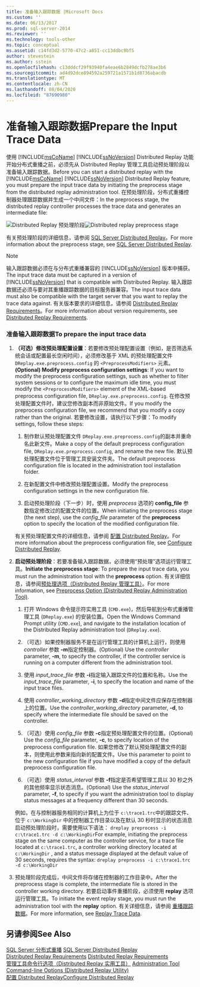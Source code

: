 ```yaml
---
title: 准备输入跟踪数据 |Microsoft Docs
ms.custom: ''
ms.date: 06/13/2017
ms.prod: sql-server-2014
ms.reviewer: ''
ms.technology: tools-other
ms.topic: conceptual
ms.assetid: c14fd3d2-5770-47c2-a851-cc13ddbc9bf5
author: stevestein
ms.author: sstein
ms.openlocfilehash: c13dddcf29f93940fa4eae6b2849dcfb278ae3b6
ms.sourcegitcommit: ad4d92dce894592a259721a1571b1d8736abacdb
ms.translationtype: MT
ms.contentlocale: zh-CN
ms.lasthandoff: 08/04/2020
ms.locfileid: "87690980"
---
```

# <a name="prepare-the-input-trace-data"></a><span data-ttu-id="8cf88-102">准备输入跟踪数据</span><span class="sxs-lookup"><span data-stu-id="8cf88-102">Prepare the Input Trace Data</span></span>
  <span data-ttu-id="8cf88-103">使用 [!INCLUDE[msCoName](../../includes/msconame-md.md)] [!INCLUDE[ssNoVersion](../../../includes/ssnoversion-md.md)] Distributed Replay 功能开始分布式重播之前，必须先从 Distributed Replay 管理工具启动预处理阶段以准备输入跟踪数据。</span><span class="sxs-lookup"><span data-stu-id="8cf88-103">Before you can start a distributed replay with the [!INCLUDE[msCoName](../../includes/msconame-md.md)] [!INCLUDE[ssNoVersion](../../../includes/ssnoversion-md.md)] Distributed Replay feature, you must prepare the input trace data by initiating the preprocess stage from the distributed replay administration tool.</span></span> <span data-ttu-id="8cf88-104">在预处理阶段，分布式重播控制器处理跟踪数据并生成一个中间文件：</span><span class="sxs-lookup"><span data-stu-id="8cf88-104">In the preprocess stage, the distributed replay controller processes the trace data and generates an intermediate file:</span></span>  
  
 <span data-ttu-id="8cf88-105">![Distributed Replay 预处理阶段](../../database-engine/media/preprocess.gif "Distributed Replay 预处理阶段")</span><span class="sxs-lookup"><span data-stu-id="8cf88-105">![Distributed replay preprocess stage](../../database-engine/media/preprocess.gif "Distributed replay preprocess stage")</span></span>  
  
 <span data-ttu-id="8cf88-106">有关预处理阶段的详细信息，请参阅 [SQL Server Distributed Replay](sql-server-distributed-replay.md)。</span><span class="sxs-lookup"><span data-stu-id="8cf88-106">For more information about the preprocess stage, see [SQL Server Distributed Replay](sql-server-distributed-replay.md).</span></span>  
  
> [!NOTE]  
>  <span data-ttu-id="8cf88-107">输入跟踪数据必须在与分布式重播兼容的 [!INCLUDE[ssNoVersion](../../../includes/ssnoversion-md.md)] 版本中捕获。</span><span class="sxs-lookup"><span data-stu-id="8cf88-107">The input trace data must be captured in a version of [!INCLUDE[ssNoVersion](../../../includes/ssnoversion-md.md)] that is compatible with Distributed Replay.</span></span> <span data-ttu-id="8cf88-108">输入跟踪数据还必须与要对其重播跟踪数据的目标服务器兼容。</span><span class="sxs-lookup"><span data-stu-id="8cf88-108">The input trace data must also be compatible with the target server that you want to replay the trace data against.</span></span> <span data-ttu-id="8cf88-109">有关版本要求的详细信息，请参阅 [Distributed Replay Requirements](distributed-replay-requirements.md)。</span><span class="sxs-lookup"><span data-stu-id="8cf88-109">For more information about version requirements, see [Distributed Replay Requirements](distributed-replay-requirements.md).</span></span>  
  
### <a name="to-prepare-the-input-trace-data"></a><span data-ttu-id="8cf88-110">准备输入跟踪数据</span><span class="sxs-lookup"><span data-stu-id="8cf88-110">To prepare the input trace data</span></span>  
  
1.  <span data-ttu-id="8cf88-111">**（可选）修改预处理配置设置**：若要修改预处理配置设置（例如，是否筛选系统会话或配置最长空闲时间），必须修改基于 XML 的预处理配置文件 `DReplay.exe.preprocess.config` 的 `<PreprocessModifiers>` 元素。</span><span class="sxs-lookup"><span data-stu-id="8cf88-111">**(Optional) Modify preprocess configuration settings**: If you want to modify the preprocess configuration settings, such as whether to filter system sessions or to configure the maximum idle time, you must modify the `<PreprocessModifiers>` element of the XML-based preprocess configuration file, `DReplay.exe.preprocess.config`.</span></span> <span data-ttu-id="8cf88-112">在修改预处理配置文件时，建议您修改副本而非原始文件。</span><span class="sxs-lookup"><span data-stu-id="8cf88-112">If you modify the preprocess configuration file, we recommend that you modify a copy rather than the original.</span></span> <span data-ttu-id="8cf88-113">若要修改设置，请执行以下步骤：</span><span class="sxs-lookup"><span data-stu-id="8cf88-113">To modify settings, follow these steps:</span></span>  
  
    1.  <span data-ttu-id="8cf88-114">制作默认预处理配置文件 `DReplay.exe.preprocess.config`的副本并重命名此新文件。</span><span class="sxs-lookup"><span data-stu-id="8cf88-114">Make a copy of the default preprocess configuration file, `DReplay.exe.preprocess.config`, and rename the new file.</span></span> <span data-ttu-id="8cf88-115">默认预处理配置文件位于管理工具安装文件夹。</span><span class="sxs-lookup"><span data-stu-id="8cf88-115">The default preprocess configuration file is located in the administration tool installation folder.</span></span>  
  
    2.  <span data-ttu-id="8cf88-116">在新配置文件中修改预处理配置设置。</span><span class="sxs-lookup"><span data-stu-id="8cf88-116">Modify the preprocess configuration settings in the new configuration file.</span></span>  
  
    3.  <span data-ttu-id="8cf88-117">启动预处理阶段（下一步）时，使用 *preprocess* 选项的 **config_file** 参数指定修改过的配置文件的位置。</span><span class="sxs-lookup"><span data-stu-id="8cf88-117">When initiating the preprocess stage (the next step), use the *config_file* parameter of the **preprocess** option to specify the location of the modified configuration file.</span></span>  
  
     <span data-ttu-id="8cf88-118">有关预处理配置文件的详细信息，请参阅 [配置 Distributed Replay](configure-distributed-replay.md)。</span><span class="sxs-lookup"><span data-stu-id="8cf88-118">For more information about the preprocess configuration file, see [Configure Distributed Replay](configure-distributed-replay.md).</span></span>  
  
2.  <span data-ttu-id="8cf88-119">**启动预处理阶段**：若要准备输入跟踪数据，必须使用“预处理”选项运行管理工具。</span><span class="sxs-lookup"><span data-stu-id="8cf88-119">**Initiate the preprocess stage**: To prepare the input trace data, you must run the administration tool with the **preprocess** option.</span></span> <span data-ttu-id="8cf88-120">有关详细信息，请参阅[预处理选项（Distributed Replay 管理工具）](preprocess-option-distributed-replay-administration-tool.md)。</span><span class="sxs-lookup"><span data-stu-id="8cf88-120">For more information, see [Preprocess Option &#40;Distributed Replay Administration Tool&#41;](preprocess-option-distributed-replay-administration-tool.md).</span></span>  
  
    1.  <span data-ttu-id="8cf88-121">打开 Windows 命令提示符实用工具 (`CMD.exe`)，然后导航到分布式重播管理工具 (`DReplay.exe`) 的安装位置。</span><span class="sxs-lookup"><span data-stu-id="8cf88-121">Open the Windows Command Prompt utility (`CMD.exe`), and navigate to the installation location of the Distributed Replay administration tool (`DReplay.exe`).</span></span>  
  
    2.  <span data-ttu-id="8cf88-122">（可选）如果控制器服务不是在运行管理工具的计算机上运行，则使用 *controller* 参数 **-m**指定控制器。</span><span class="sxs-lookup"><span data-stu-id="8cf88-122">(Optional) Use the *controller* parameter, **-m**, to specify the controller, if the controller service is running on a computer different from the administration tool.</span></span>  
  
    3.  <span data-ttu-id="8cf88-123">使用 *input_trace_file* 参数 **-i**指定输入跟踪文件的位置和名称。</span><span class="sxs-lookup"><span data-stu-id="8cf88-123">Use the *input_trace_file* parameter, **-i**, to specify the location and name of the input trace files.</span></span>  
  
    4.  <span data-ttu-id="8cf88-124">使用 *controller_working_directory* 参数 **-d**指定中间文件应保存在控制器上的位置。</span><span class="sxs-lookup"><span data-stu-id="8cf88-124">Use the *controller_working_directory* parameter, **-d**, to specify where the intermediate file should be saved on the controller.</span></span>  
  
    5.  <span data-ttu-id="8cf88-125">（可选）使用 *config_file* 参数 **-c**指定预处理配置文件的位置。</span><span class="sxs-lookup"><span data-stu-id="8cf88-125">(Optional) Use the *config_file* parameter, **-c**, to specify location of the preprocess configuration file.</span></span> <span data-ttu-id="8cf88-126">如果您修改了默认预处理配置文件的副本，则使用此参数来指向新的配置文件。</span><span class="sxs-lookup"><span data-stu-id="8cf88-126">Use this parameter to point to the new configuration file if you have modified a copy of the default preprocess configuration file.</span></span>  
  
    6.  <span data-ttu-id="8cf88-127">（可选）使用 *status_interval* 参数 **-f**指定是否希望管理工具以 30 秒之外的其他频率显示状态消息。</span><span class="sxs-lookup"><span data-stu-id="8cf88-127">(Optional) Use the *status_interval* parameter, **-f**, to specify if you want the administration tool to display status messages at a frequency different than 30 seconds.</span></span>  
  
     <span data-ttu-id="8cf88-128">例如，在与控制器服务相同的计算机上为位于 `c:\trace1.trc`中的跟踪文件、位于 `c:\WorkingDir` 中的控制器工作目录以及在默认 30 秒时显示的状态消息启动预处理阶段时，需要使用以下语法： `dreplay preprocess -i c:\trace1.trc -d c:\WorkingDir`</span><span class="sxs-lookup"><span data-stu-id="8cf88-128">For example, initiating the preprocess stage on the same computer as the controller service, for a trace file located at `c:\trace1.trc`, a controller working directory located at `c:\WorkingDir` , and a status message displayed at the default value of 30 seconds, requires the syntax: `dreplay preprocess -i c:\trace1.trc -d c:\WorkingDir`</span></span>  
  
3.  <span data-ttu-id="8cf88-129">预处理阶段完成后，中间文件将存储在控制器的工作目录中。</span><span class="sxs-lookup"><span data-stu-id="8cf88-129">After the preprocess stage is complete, the intermediate file is stored in the controller working directory.</span></span> <span data-ttu-id="8cf88-130">若要启动事件重播阶段，必须使用 **replay** 选项运行管理工具。</span><span class="sxs-lookup"><span data-stu-id="8cf88-130">To initiate the event replay stage, you must run the administration tool with the **replay** option.</span></span> <span data-ttu-id="8cf88-131">有关详细信息，请参阅 [重播跟踪数据](replay-trace-data.md)。</span><span class="sxs-lookup"><span data-stu-id="8cf88-131">For more information, see [Replay Trace Data](replay-trace-data.md).</span></span>  
  
## <a name="see-also"></a><span data-ttu-id="8cf88-132">另请参阅</span><span class="sxs-lookup"><span data-stu-id="8cf88-132">See Also</span></span>  
 <span data-ttu-id="8cf88-133">[SQL Server 分布式重播](sql-server-distributed-replay.md) </span><span class="sxs-lookup"><span data-stu-id="8cf88-133">[SQL Server Distributed Replay](sql-server-distributed-replay.md) </span></span>  
 <span data-ttu-id="8cf88-134">[Distributed Replay Requirements](distributed-replay-requirements.md) </span><span class="sxs-lookup"><span data-stu-id="8cf88-134">[Distributed Replay Requirements](distributed-replay-requirements.md) </span></span>  
 <span data-ttu-id="8cf88-135">[管理工具命令行选项（Distributed Replay 实用工具）](administration-tool-command-line-options-distributed-replay-utility.md) </span><span class="sxs-lookup"><span data-stu-id="8cf88-135">[Administration Tool Command-line Options &#40;Distributed Replay Utility&#41;](administration-tool-command-line-options-distributed-replay-utility.md) </span></span>  
 [<span data-ttu-id="8cf88-136">配置 Distributed Replay</span><span class="sxs-lookup"><span data-stu-id="8cf88-136">Configure Distributed Replay</span></span>](configure-distributed-replay.md)  
  
  
